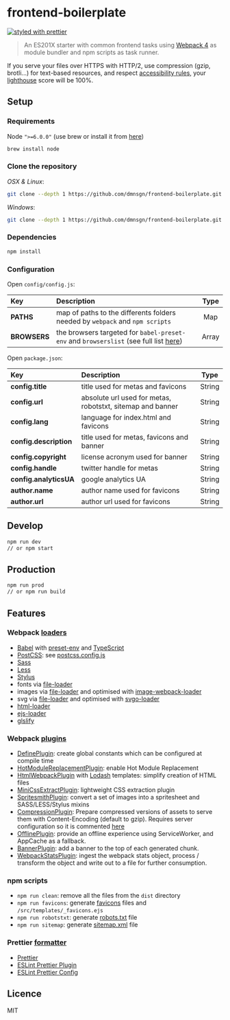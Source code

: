 # frontend-boilerplate

[![styled with prettier](https://img.shields.io/badge/styled_with-prettier-ff69b4.svg)](https://github.com/prettier/prettier)

> An ES201X starter with common frontend tasks using [Webpack 4](https://webpack.js.org/) as module bundler and npm scripts as task runner.

If you serve your files over HTTPS with HTTP/2, use compression (gzip, brotli...) for text-based resources, and respect [accessibility rules](https://developers.google.com/web/fundamentals/accessibility/), your [lighthouse](https://developers.google.com/web/tools/lighthouse/) score will be 100%.

## Setup

### Requirements

Node `">=6.0.0"` (use brew or install it from [here](http://nodejs.org/download/))

```bash
brew install node
```

### Clone the repository

_OSX & Linux_:

```bash
git clone --depth 1 https://github.com/dmnsgn/frontend-boilerplate.git && cd frontend-boilerplate && rm -rf .git && git init
```

_Windows_:

```bash
git clone --depth 1 https://github.com/dmnsgn/frontend-boilerplate.git && cd frontend-boilerplate && rd /s /q .git && git init
```

### Dependencies

```bash
npm install
```

### Configuration

Open `config/config.js`:

| Key          | Description                                                                                                                | Type  |
| :----------- | :------------------------------------------------------------------------------------------------------------------------- | :---: |
| **PATHS**    | map of paths to the differents folders needed by `webpack` and `npm scripts`                                               |  Map  |
| **BROWSERS** | the browsers targeted for `babel-preset-env` and `browserslist` (see full list [here](https://github.com/ai/browserslist)) | Array |

Open `package.json`:

| Key                    | Description                                                |  Type  |
| :--------------------- | :--------------------------------------------------------- | :----: |
| **config.title**       | title used for metas and favicons                          | String |
| **config.url**         | absolute url used for metas, robotstxt, sitemap and banner | String |
| **config.lang**        | language for index.html and favicons                       | String |
| **config.description** | title used for metas, favicons and banner                  | String |
| **config.copyright**   | license acronym used for banner                            | String |
| **config.handle**      | twitter handle for metas                                   | String |
| **config.analyticsUA** | google analytics UA                                        | String |
| **author.name**        | author name used for favicons                              | String |
| **author.url**         | author url used for favicons                               | String |

## Develop

```bash
npm run dev
// or npm start
```

## Production

```bash
npm run prod
// or npm run build
```

## Features

### Webpack [loaders](https://webpack.js.org/loaders/)

- [Babel](https://babeljs.io/) with [preset-env](https://github.com/babel/babel/tree/master/packages/babel-preset-env) and [TypeScript](https://github.com/babel/babel/tree/master/packages/babel-preset-typescript)
- [PostCSS](https://github.com/postcss/postcss): see [postcss.config.js](./config/postcss.config.js)
- [Sass](http://sass-lang.com/)
- [Less](http://lesscss.org/)
- [Stylus](http://stylus-lang.com/)
- fonts via [file-loader](https://github.com/webpack-contrib/file-loader)
- images via [file-loader](https://github.com/webpack-contrib/file-loader) and optimised with [image-webpack-loader](https://github.com/tcoopman/image-webpack-loader)
- svg via [file-loader](https://github.com/webpack-contrib/file-loader) and optimised with [svgo-loader](https://github.com/rpominov/svgo-loader)
- [html-loader](https://github.com/webpack-contrib/html-loader)
- [ejs-loader](https://github.com/okonet/ejs-loader)
- [glslify](https://github.com/stackgl/glslify)

### Webpack [plugins](https://webpack.js.org/plugins/)

- [DefinePlugin](https://webpack.js.org/plugins/define-plugin/): create global constants which can be configured at compile time
- [HotModuleReplacementPlugin](https://webpack.js.org/plugins/hot-module-replacement-plugin/): enable Hot Module Replacement
- [HtmlWebpackPlugin](https://webpack.js.org/plugins/html-webpack-plugin/) with [Lodash](https://lodash.com/docs/4.17.5#template) templates: simplify creation of HTML files
- [MiniCssExtractPlugin](https://webpack.js.org/plugins/mini-css-extract-plugin/): lightweight CSS extraction plugin
- [SpritesmithPlugin](https://github.com/mixtur/webpack-spritesmith): convert a set of images into a spritesheet and SASS/LESS/Stylus mixins
- [CompressionPlugin](https://github.com/webpack-contrib/compression-webpack-plugin): Prepare compressed versions of assets to serve them with Content-Encoding (default to gzip). Requires server configuration so it is commented [here](./config/plugins.js#L26)
- [OfflinePlugin](https://github.com/NekR/offline-plugin): provide an offline experience using ServiceWorker, and AppCache as a fallback.
- [BannerPlugin](https://webpack.js.org/plugins/banner-plugin/): add a banner to the top of each generated chunk.
- [WebpackStatsPlugin](https://github.com/FormidableLabs/webpack-stats-plugin): ingest the webpack stats object, process / transform the object and write out to a file for further consumption.

### npm scripts

- `npm run clean`: remove all the files from the `dist` directory
- `npm run favicons`: generate [favicons](https://github.com/evilebottnawi/favicons) files and `/src/templates/_favicons.ejs`
- `npm run robotstxt`: generate [robots.txt](https://github.com/itgalaxy/generate-robotstxt) file
- `npm run sitemap`: generate [sitemap.xml](https://github.com/ekalinin/sitemap.js) file

### Prettier [formatter](https://github.com/prettier/prettier)

- [Prettier](https://github.com/prettier/prettier)
- [ESLint Prettier Plugin](https://github.com/prettier/eslint-plugin-prettier)
- [ESLint Prettier Config](https://github.com/prettier/eslint-config-prettier)

## Licence

MIT
